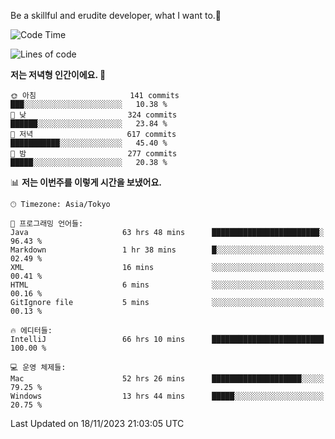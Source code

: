 Be a skillful and erudite developer, what I want to.👶

<!--START_SECTION:waka-->
![Code Time](http://img.shields.io/badge/Code%20Time-177%20hrs%2041%20mins-blue)

![Lines of code](https://img.shields.io/badge/%EC%A0%80%EB%8A%94%20%EC%97%AC%ED%83%9C%EA%B9%8C%EC%A7%80%20-733.4%20thousand%20%EC%A4%84%EC%9D%98%20%EC%BD%94%EB%93%9C%EB%A5%BC%20%EC%9E%91%EC%84%B1%ED%96%88%EC%96%B4%EC%9A%94.-blue)

**저는 저녁형 인간이에요. 🦉** 

```text
🌞 아침                     141 commits         ███░░░░░░░░░░░░░░░░░░░░░░   10.38 % 
🌆 낮　                     324 commits         ██████░░░░░░░░░░░░░░░░░░░   23.84 % 
🌃 저녁                     617 commits         ███████████░░░░░░░░░░░░░░   45.40 % 
🌙 밤　                     277 commits         █████░░░░░░░░░░░░░░░░░░░░   20.38 % 
```


📊 **저는 이번주를 이렇게 시간을 보냈어요.** 

```text
🕑︎ Timezone: Asia/Tokyo

💬 프로그래밍 언어들: 
Java                     63 hrs 48 mins      ████████████████████████░   96.43 % 
Markdown                 1 hr 38 mins        █░░░░░░░░░░░░░░░░░░░░░░░░   02.49 % 
XML                      16 mins             ░░░░░░░░░░░░░░░░░░░░░░░░░   00.41 % 
HTML                     6 mins              ░░░░░░░░░░░░░░░░░░░░░░░░░   00.16 % 
GitIgnore file           5 mins              ░░░░░░░░░░░░░░░░░░░░░░░░░   00.13 % 

🔥 에디터들: 
IntelliJ                 66 hrs 10 mins      █████████████████████████   100.00 % 

💻 운영 체제들: 
Mac                      52 hrs 26 mins      ████████████████████░░░░░   79.25 % 
Windows                  13 hrs 44 mins      █████░░░░░░░░░░░░░░░░░░░░   20.75 % 
```


 Last Updated on 18/11/2023 21:03:05 UTC
<!--END_SECTION:waka-->
